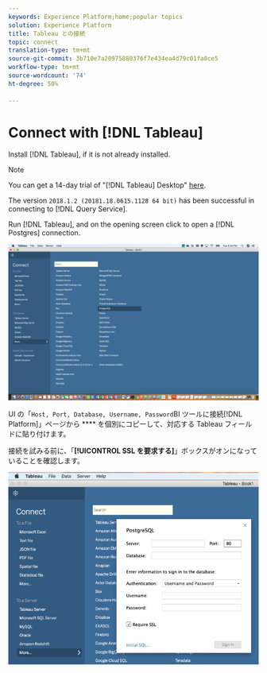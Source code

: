 ```yaml
---
keywords: Experience Platform;home;popular topics
solution: Experience Platform
title: Tableau との接続
topic: connect
translation-type: tm+mt
source-git-commit: 3b710e7a20975880376f7e434ea4d79c01fa0ce5
workflow-type: tm+mt
source-wordcount: '74'
ht-degree: 50%

---
```



# Connect with [!DNL Tableau]

Install [!DNL Tableau], if it is not already installed.

>[!NOTE]
>
>You can get a 14-day trial of &quot;[!DNL Tableau] Desktop&quot; [here](https://www.tableau.com/de-de/products/desktop/download).
>    
> The version `2018.1.2 (20181.18.0615.1128 64 bit)` has been successful in connecting to [!DNL Query Service].

Run [!DNL Tableau], and on the opening screen click to open a [!DNL Postgres] connection.

![画像](../images/clients/tableau/open-connection.png)

 UI の「`Host, Port, Database, Username, Password`BI ツールに接続[!DNL Platform]」ページから **** を個別にコピーして、対応する Tableau フィールドに貼り付けます。

接続を試みる前に、「**[!UICONTROL SSL を要求する]**」ボックスがオンになっていることを確認します。

![画像](../images/clients/tableau/ssl-required.png)